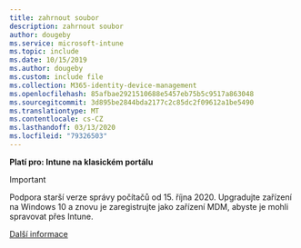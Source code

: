 ```yaml
---
title: zahrnout soubor
description: zahrnout soubor
author: dougeby
ms.service: microsoft-intune
ms.topic: include
ms.date: 10/15/2019
ms.author: dougeby
ms.custom: include file
ms.collection: M365-identity-device-management
ms.openlocfilehash: 85afbae2921510688e5457eb75b5c9517a863048
ms.sourcegitcommit: 3d895be2844bda2177c2c85dc2f09612a1be5490
ms.translationtype: MT
ms.contentlocale: cs-CZ
ms.lasthandoff: 03/13/2020
ms.locfileid: "79326503"
---
```

**Platí pro: Intune na klasickém portálu**

> [!Important]
> Podpora starší verze správy počítačů od 15. října 2020. Upgradujte zařízení na Windows 10 a znovu je zaregistrujte jako zařízení MDM, abyste je mohli spravovat přes Intune.
>
> [Další informace](https://go.microsoft.com/fwlink/?linkid=2107122)
